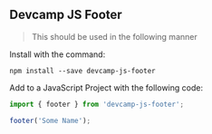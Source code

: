 ## Devcamp JS Footer

> This should be used in the following manner

Install with the command:

```
npm install --save devcamp-js-footer
```

Add to a JavaScript Project with the following code:

```javascript
import { footer } from 'devcamp-js-footer';

footer('Some Name');
```